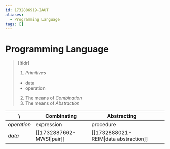 ```yaml
---
id: 1732886919-IAUT
aliases:
  - Programming Language
tags: []
---
```


# Programming Language

> [!tldr]
>
> 1. _Primitives_
>
> - data
> - operation
>
> 2. The means of _Combination_
> 3. The means of _Abstraction_

| \           | Combinating               | Abstracting                           |     |     |
| ----------- | ------------------------- | ------------------------------------- | --- | --- |
| _operation_ | expression                | procedure                             |     |     |
| _data_      | [[1732887662-MWSI\|pair]] | [[1732888021-REIM\|data abstraction]] |     |     |
